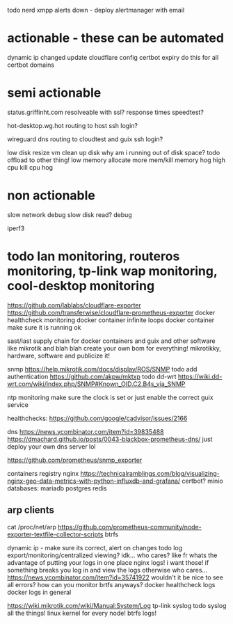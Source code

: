 todo nerd xmpp alerts down - deploy alertmanager with email

# actionable - these can be automated
dynamic ip changed
    update cloudflare config
certbot expiry
    do this for all certbot domains

# semi actionable
status.griffinht.com
    resolveable with ssl?
    response times
    speedtest?

hot-desktop.wg.hot
    routing to host
    ssh login?

wireguard
    dns
    routing to cloudtest and guix
        ssh login?

low disk
    resize vm
    clean up disk
    why am i running out of disk space? todo offload to other thing!
low memory
    allocate more mem/kill memory hog
high cpu
    kill cpu hog

# non actionable
slow network
    debug
slow disk read?
    debug






iperf3

# todo lan monitoring, routeros monitoring, tp-link wap monitoring, cool-desktop monitoring
https://github.com/lablabs/cloudflare-exporter
https://github.com/transferwise/cloudflare-prometheus-exporter
docker healthcheck monitoring
docker container infinite loops
docker container make sure it is running ok

sast/iast supply chain for docker containers and guix and other software like mikrotik and blah blah
create your own bom for everything! mikrotikky, hardware, software and publicize it!

snmp
    https://help.mikrotik.com/docs/display/ROS/SNMP
        todo add authentication
    https://github.com/akpw/mktxp
    todo dd-wrt
        https://wiki.dd-wrt.com/wiki/index.php/SNMP#Known_OID.C2.B4s_via_SNMP

ntp monitoring make sure the clock is set
    or just enable the correct guix service

healthchecks:
    https://github.com/google/cadvisor/issues/2166

dns https://news.ycombinator.com/item?id=39835488
    https://dmachard.github.io/posts/0043-blackbox-prometheus-dns/
    just deploy your own dns server lol



https://github.com/prometheus/snmp_exporter

containers
    registry
    nginx
        https://technicalramblings.com/blog/visualizing-nginx-geo-data-metrics-with-python-influxdb-and-grafana/
    certbot?
    minio
    databases:
        mariadb
        postgres
        redis

## arp clients
cat /proc/net/arp
https://github.com/prometheus-community/node-exporter-textfile-collector-scripts
    btrfs

dynamic ip - make sure its correct, alert on changes
todo log export/monitoring/centralized viewing? idk... who cares? like fr whats the advantage of putting your logs in one place
    nginx logs! i want those!
    if something breaks you log in and view the logs
    otherwise who cares...
https://news.ycombinator.com/item?id=35741922
wouldn't it be nice to see all errors? how can you monitor brtfs anyways?
docker healthcheck logs
docker logs in general

https://wiki.mikrotik.com/wiki/Manual:System/Log
tp-link syslog
todo syslog all the things!
linux kernel for every node! btrfs logs!
